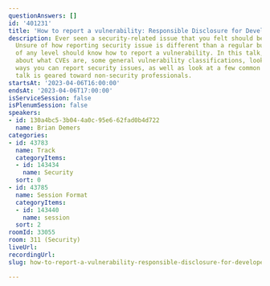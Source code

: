 ```yaml
---
questionAnswers: []
id: '401231'
title: 'How to report a vulnerability: Responsible Disclosure for Developers'
description: Ever seen a security-related issue that you felt should be reported?
  Unsure of how reporting security issue is different than a regular bug? Developers
  of any level should know how to report a vulnerability. In this talk, we will talk
  about what CVEs are, some general vulnerability classifications, look at a few common
  ways you can report security issues, as well as look at a few common mistakes. This
  talk is geared toward non-security professionals.
startsAt: '2023-04-06T16:00:00'
endsAt: '2023-04-06T17:00:00'
isServiceSession: false
isPlenumSession: false
speakers:
- id: 130a4bc5-3b04-4a0c-95e6-62fad0b4d722
  name: Brian Demers
categories:
- id: 43783
  name: Track
  categoryItems:
  - id: 143434
    name: Security
  sort: 0
- id: 43785
  name: Session Format
  categoryItems:
  - id: 143440
    name: session
  sort: 2
roomId: 33055
room: 311 (Security)
liveUrl: 
recordingUrl: 
slug: how-to-report-a-vulnerability-responsible-disclosure-for-developers

---
```

